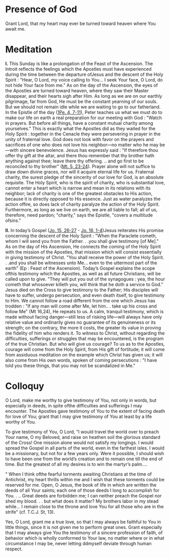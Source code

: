 # Presence of God

Grant Lord, that my heart may ever be turned toward heaven where You await me.

# Meditation

**I.** This Sunday is like a prolongation of the Feast of the Ascension. The Introit reflects the feelings which the Apostles must have experienced during the time between the departure ofJesus and the descent of the Holy Spirit : "Hear, O Lord, my voice calling to You... I seek Your face, O Lord, do not hide Your face from me." As on the day of the Ascension, the eyes of the Apostles are turned toward heaven, where they saw their Master disappear, and their hearts sigh after Him. As long as we are on our earthly pilgrimage, far from God, He must be the constant yearning of our souls. But we should not remain idle while we are waiting to go to our fatherland. In the Epistle of the day ([1Pe. 4, 7-11](https://vulgata.online/bible/1Pe.4?ed=DR2&vfn=DR2.1Pe.4.7-11:vs)), Peter teaches us what we must do to make our life on earth a real preparation for our meeting with God : "Watch in prayers. But before all things, have a constant mutual charity among yourselves." This is exactly what the Apostles did as they waited for the Holy Spirit : together in the Cenacle they were persevering in prayer in the unity of fraternal love. God does not look with favor on the prayers and sacrifices of one who does not love his neighbor—no matter who he may be—with sincere benevolence. Jesus has expressly said : "If therefore thou offer thy gift at the altar, and there thou remember that thy brother hath anything against thee; leave there thy offering. .. and go first to be reconciled to thy brother" ([Mt. 5, 23-24](https://vulgata.online/bible/Mt.5?ed=DR2&vfn=DR2.Mt.5.23-24:vs)). Prayer alone will not suffice to draw down divine graces, nor will it acquire eternal life for us. Fraternal charity, the surest pledge of the sincerity of our love for God, is an absolute requisite. The Holy Spirit, who is the spirit of charity, who is substantial love, cannot enter a heart which is narrow and mean in its relations with its neighbor; lack of charity is one of the greatest obstacles to His action, because it is directly opposed to His essence. Just as water paralyzes the action offire, so does lack of charity paralyze the action of the Holy Spirit. Furthermore, as long as we live on earth, we are all liable to fall; all of us, therefore, need pardon; "charity," says the Epistle, "covers a multitude ofsins."

**II.** In today’s Gospel ([Jo. 15, 26-27](https://vulgata.online/bible/Jo.15?ed=DR2&vfn=DR2.Jo.15.26-27:vs) - [Jo. 16, 1-4](https://vulgata.online/bible/Jo.16?ed=DR2&vfn=DR2.Jo.16.1-4:vs))Jesus reiterates His promise concerning the descent of the Holy Spirit : "When the Paraclete cometh, whom I will send you from the Father. . .you shall give testimony [of Me]." As on the day of His Ascension, He connects the coming of the Holy Spirit with the mission of the Apostles, that mission which will consist essentially in giving testimony of Christ. "You shall receive the power of the Holy Spirit. . .and you shall be witnesses unto Me... even to the uttermost part of the earth" (Ep : Feast of the Ascension). Today’s Gospel explains the scope ofthis testimony which the Apostles, as well as all future Christians, will be called upon to give. "They will put you out of the synagogues : yea, the hour cometh that whosoever killeth you, will think that he doth a service to God." Jesus died on the Cross to give testimony to the Father; His disciples will have to suffer, undergo persecution, and even death itself, to give testimony to Him. We cannot follow a road different from the one which Jesus has trodden : "If any man will come after Me, let him.. . take up his cross and follow Me" (Mt 16,24), He repeats to us. A calm, tranquil testimony, which is made without facing danger—still less of risking life—will always have only relative value and ordinarily gives no guarantee of its genuineness or its strength; on the contrary, the more it costs, the greater its value in proving the fidelity of him who renders it. To witness to Christ, without regarding the difficulties, sufferings or struggles that may be encountered, is the program of the true Christian. But who will give us courage? To us as to the Apostles, courage will come from the Holy Spirit, from His gift of fortitude; it will come from assiduous meditation on the example which Christ has given us; it will also come from His own words, spoken of coming persecutions : "I have told you these things, that you may not be scandalized in Me."

# Colloquy

O Lord, make me worthy to give testimony of You, not only in words, but especially in deeds, in spite ofthe difficulties and sufferings I may encounter. The Apostles gave testimony of You to the extent of facing death for love of You; grant that I may give testimony of You at least by a life worthy of You.

To give testimony of You, O Lord, "I would travel the world over to preach Your name, O my Beloved, and raise on heathen soil the glorious standard of the Cross! One mission alone would not satisfy my longings. I would spread the Gospel in all parts of the world, even in the farthest isles. I would be a missionary, but not for a few years only. Were it possible, I should wish to have been one from the world’s creation and to remain one till the end of time. But the greatest of all my desires is to win the martyr’s palm....

" When I think ofthe fearful torments awaiting Christians at the time of Antichrist, my heart thrills within me and I wish that these torments could be reserved for me. Open, O Jesus, the book of life in which are written the deeds of all Your saints; each one of those deeds I long to accomplish for You. . .. Great deeds are forbidden me; I can neither preach the Gospel nor shed my blood. . . but what does it matter? My brothers labor in my stead while... I remain close to the throne and love You for all those who are in the strife" (cf. T.C.J. St, 13).

Yes, O Lord, grant me a true love, so that I may always be faithful to You in little things, since it is not given me to perform great ones. Grant especially that I may always give You the testimony of a sincere profession of faith, of behavior which is wholly conformed to Your law, no matter where or in what circumstance I may be, never letting ddmyself deviate through human respect.
